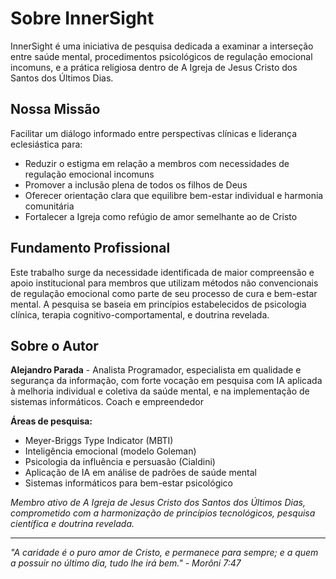 # Sobre InnerSight

InnerSight é uma iniciativa de pesquisa dedicada a examinar a interseção entre saúde mental, procedimentos psicológicos de regulação emocional incomuns, e a prática religiosa dentro de A Igreja de Jesus Cristo dos Santos dos Últimos Dias.

## Nossa Missão

Facilitar um diálogo informado entre perspectivas clínicas e liderança eclesiástica para:  
- Reduzir o estigma em relação a membros com necessidades de regulação emocional incomuns  
- Promover a inclusão plena de todos os filhos de Deus  
- Oferecer orientação clara que equilibre bem-estar individual e harmonia comunitária  
- Fortalecer a Igreja como refúgio de amor semelhante ao de Cristo 

## Fundamento Profissional

Este trabalho surge da necessidade identificada de maior compreensão e apoio institucional para membros que utilizam métodos não convencionais de regulação emocional como parte de seu processo de cura e bem-estar mental. A pesquisa se baseia em princípios estabelecidos de psicologia clínica, terapia cognitivo-comportamental, e doutrina revelada.

## Sobre o Autor

**Alejandro Parada** - Analista Programador, especialista em qualidade e segurança da informação, com forte vocação em pesquisa com IA aplicada à melhoria individual e coletiva da saúde mental, e na implementação de sistemas informáticos. Coach e empreendedor

**Áreas de pesquisa:**
- Meyer-Briggs Type Indicator (MBTI)
- Inteligência emocional (modelo Goleman)
- Psicologia da influência e persuasão (Cialdini)
- Aplicação de IA em análise de padrões de saúde mental
- Sistemas informáticos para bem-estar psicológico

*Membro ativo de A Igreja de Jesus Cristo dos Santos dos Últimos Dias, comprometido com a harmonização de princípios tecnológicos, pesquisa científica e doutrina revelada.*

---

*"A caridade é o puro amor de Cristo, e permanece para sempre; e a quem a possuir no último dia, tudo lhe irá bem." - Morôni 7:47*

